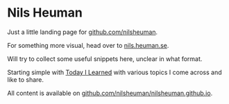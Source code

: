 # Nils Heuman

Just a little landing page for [github.com/nilsheuman](https://github.com/nilsheuman).

For something more visual, head over to [nils.heuman.se](https://nils.heuman.se).

Will try to collect some useful snippets here, unclear in what format.

Starting simple with [Today I Learned](TIL/index) with various topics I come across and like to share.

All content is available on [github.com/nilsheuman/nilsheuman.github.io](https://github.com/nilsheuman/nilsheuman.github.io).